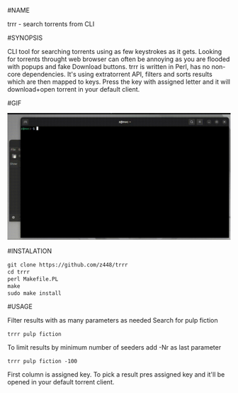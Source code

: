 #NAME

trrr - search torrents from CLI


#SYNOPSIS

CLI tool for searching torrents using as few keystrokes as it gets. Looking for torrents throught web browser can often be annoying as you are flooded with popups and fake Download buttons. trrr is written in Perl, has no non-core dependencies. It's using extratorrent API, filters and sorts results which are then mapped to keys. Press the key with assigned letter and it will download+open torrent in your default client. 

#GIF

![trrr](https://raw.githubusercontent.com/z448/trrr/master/trrr.gif)

#INSTALATION

```
git clone https://github.com/z448/trrr
cd trrr
perl Makefile.PL
make
sudo make install
```


#USAGE

Filter results with as many parameters as needed
Search for pulp fiction

```
trrr pulp fiction
```

To limit results by minimum number of seeders add -Nr as last parameter

```
trrr pulp fiction -100
```

First column is assigned key. To pick a result pres assigned key and it'll be opened in your default torrent client.

